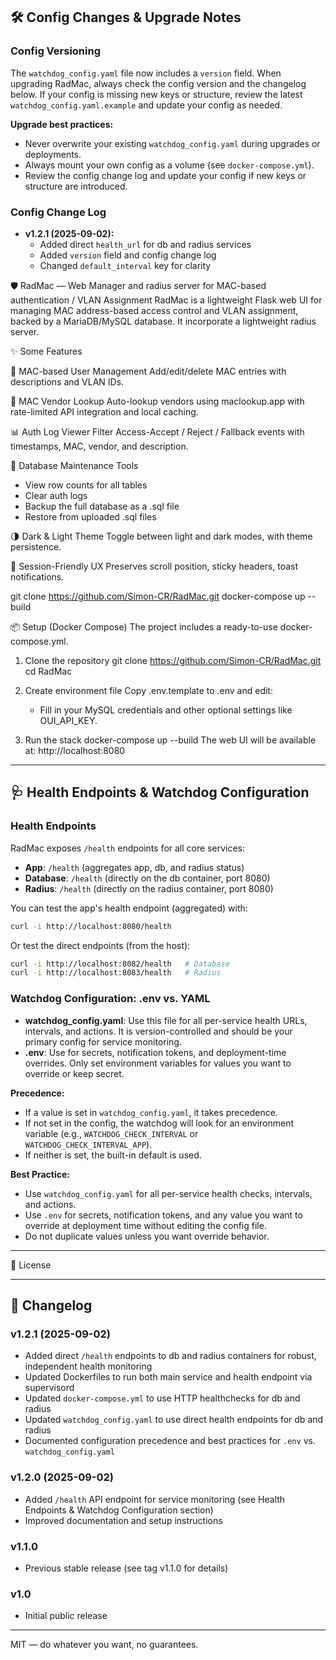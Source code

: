 ## 🛠️ Config Changes & Upgrade Notes

### Config Versioning
The `watchdog_config.yaml` file now includes a `version` field. When upgrading RadMac, always check the config version and the changelog below. If your config is missing new keys or structure, review the latest `watchdog_config.yaml.example` and update your config as needed.

**Upgrade best practices:**
- Never overwrite your existing `watchdog_config.yaml` during upgrades or deployments.
- Always mount your own config as a volume (see `docker-compose.yml`).
- Review the config change log and update your config if new keys or structure are introduced.

### Config Change Log
- **v1.2.1 (2025-09-02):**
	- Added direct `health_url` for db and radius services
	- Added `version` field and config change log
	- Changed `default_interval` key for clarity

🛡️ RadMac — Web Manager and radius server for MAC-based authentication / VLAN Assignment
RadMac is a lightweight Flask web UI for managing MAC address-based access control and VLAN assignment, backed by a MariaDB/MySQL database. It incorporate a lightweight radius server.

✨ Some Features

🔐 MAC-based User Management
Add/edit/delete MAC entries with descriptions and VLAN IDs.

🧠 MAC Vendor Lookup
Auto-lookup vendors using maclookup.app with rate-limited API integration and local caching.

📊 Auth Log Viewer
Filter Access-Accept / Reject / Fallback events with timestamps, MAC, vendor, and description.

🧹 Database Maintenance Tools
- View row counts for all tables
- Clear auth logs
- Backup the full database as a .sql file
- Restore from uploaded .sql files

🌗 Dark & Light Theme
Toggle between light and dark modes, with theme persistence.

🔁 Session-Friendly UX
Preserves scroll position, sticky headers, toast notifications.

git clone https://github.com/Simon-CR/RadMac.git
docker-compose up --build

📦 Setup (Docker Compose)
The project includes a ready-to-use docker-compose.yml.

1. Clone the repository
	git clone https://github.com/Simon-CR/RadMac.git
	cd RadMac

2. Create environment file
	Copy .env.template to .env and edit:
	- Fill in your MySQL credentials and other optional settings like OUI_API_KEY.

3. Run the stack
	docker-compose up --build
	The web UI will be available at: http://localhost:8080

---


## 🩺 Health Endpoints & Watchdog Configuration

### Health Endpoints

RadMac exposes `/health` endpoints for all core services:

- **App**: `/health` (aggregates app, db, and radius status)
- **Database**: `/health` (directly on the db container, port 8080)
- **Radius**: `/health` (directly on the radius container, port 8080)

You can test the app's health endpoint (aggregated) with:

```sh
curl -i http://localhost:8080/health
```

Or test the direct endpoints (from the host):

```sh
curl -i http://localhost:8082/health   # Database
curl -i http://localhost:8083/health   # Radius
```

### Watchdog Configuration: .env vs. YAML

- **watchdog_config.yaml**: Use this file for all per-service health URLs, intervals, and actions. It is version-controlled and should be your primary config for service monitoring.
- **.env**: Use for secrets, notification tokens, and deployment-time overrides. Only set environment variables for values you want to override or keep secret.

**Precedence:**
- If a value is set in `watchdog_config.yaml`, it takes precedence.
- If not set in the config, the watchdog will look for an environment variable (e.g., `WATCHDOG_CHECK_INTERVAL` or `WATCHDOG_CHECK_INTERVAL_APP`).
- If neither is set, the built-in default is used.

**Best Practice:**
- Use `watchdog_config.yaml` for all per-service health checks, intervals, and actions.
- Use `.env` for secrets, notification tokens, and any value you want to override at deployment time without editing the config file.
- Do not duplicate values unless you want override behavior.

---

📄 License

---


## 📝 Changelog


### v1.2.1 (2025-09-02)
- Added direct `/health` endpoints to db and radius containers for robust, independent health monitoring
- Updated Dockerfiles to run both main service and health endpoint via supervisord
- Updated `docker-compose.yml` to use HTTP healthchecks for db and radius
- Updated `watchdog_config.yaml` to use direct health endpoints for db and radius
- Documented configuration precedence and best practices for `.env` vs. `watchdog_config.yaml`

### v1.2.0 (2025-09-02)
- Added `/health` API endpoint for service monitoring (see Health Endpoints & Watchdog Configuration section)
- Improved documentation and setup instructions

### v1.1.0
- Previous stable release (see tag v1.1.0 for details)

### v1.0
- Initial public release

---

MIT — do whatever you want, no guarantees.